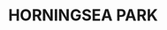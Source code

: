 ---
lastmod: '2025-04-06T06:05:20+00:00'
latitude: -33.959617
layout: suburb
longitude: 150.970931
postcode: '2171'
state: NSW
title: HORNINGSEA PARK
url: /nsw/horningsea-park/
---